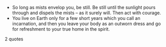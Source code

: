  - So long as mists envelop you, be still. Be still until the sunlight pours through and dispels the mists – as it surely will. Then act with courage.
 - You live on Earth only for a few short years which you call an incarnation, and then you leave your body as an outworn dress and go for refreshment to your true home in the spirit.

2 quotes